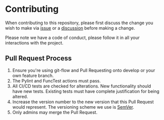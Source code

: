 # Contributing

When contributing to this repository, please first discuss the change you wish to make via
[issue](https://github.com/spiralgenetics/truvari/issues) or a 
[discussion](https://github.com/spiralgenetics/truvari/discussions) before making a change. 

Please note we have a code of conduct, please follow it in all your interactions with the 
project.

## Pull Request Process

1. Ensure you're using git-flow and Pull Requesting onto develop or your own feature branch.
2. The Pylint and FuncTest actions must pass.
2. All CI/CD tests are checked for alterations. New functionality should have new tests. Existing 
tests must have complete justification for being altered.
3. Increase the version number to the new version that this Pull Request would represent. The 
versioning scheme we use is [SemVer](http://semver.org/).
4. Only admins may merge the Pull Request.
